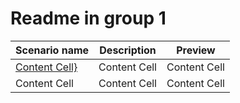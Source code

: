 
# Readme in group 1

| Scenario name  | Description |  Preview | 
| ------------- | ------------- | --------- |
| [Content Cell}](download)  | Content Cell  | Content Cell  | 
| Content Cell  | Content Cell  | Content Cell  | 

